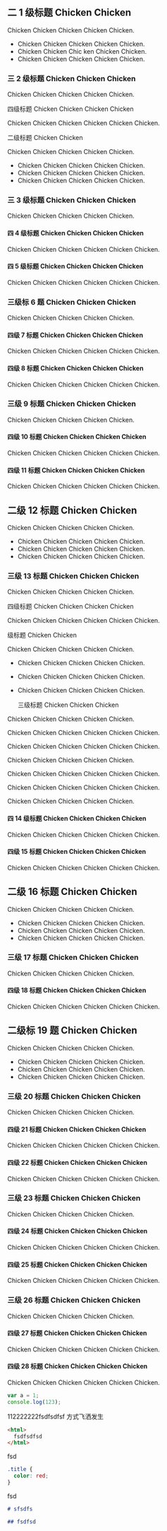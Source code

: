 ## 二 1 级标题 Chicken Chicken

Chicken Chicken Chicken Chicken Chicken.

- Chicken Chicken Chicken Chicken Chicken.
- Chicken Chicken Chic ken Chicken Chicken.
- Chicken Chicken Chicken Chicken Chicken.

### 三 2 级标题 Chicken Chicken Chicken

Chicken Chicken Chicken Chicken Chicken.
  
四级标题 Chicken Chicken Chicken Chicken

Chicken Chicken Chicken Chicken Chicken Chicken.

二级标题 Chicken Chicken

Chicken Chicken Chicken Chicken Chicken.

- Chicken Chicken Chicken Chicken Chicken.
- Chicken Chicken Chicken Chicken Chicken.
- Chicken Chicken Chicken Chicken Chicken.

### 三 3 级标题 Chicken Chicken Chicken

Chicken Chicken Chicken Chicken Chicken.

#### 四 4 级标题 Chicken Chicken Chicken Chicken

Chicken Chicken Chicken Chicken Chicken Chicken.

#### 四 5 级标题 Chicken Chicken Chicken Chicken

Chicken Chicken Chicken Chicken Chicken Chicken.

### 三级标 6 题 Chicken Chicken Chicken

Chicken Chicken Chicken Chicken Chicken.

#### 四级 7 标题 Chicken Chicken Chicken Chicken

Chicken Chicken Chicken Chicken Chicken Chicken.

#### 四级 8 标题 Chicken Chicken Chicken Chicken

Chicken Chicken Chicken Chicken Chicken Chicken.

### 三级 9 标题 Chicken Chicken Chicken

Chicken Chicken Chicken Chicken Chicken.

#### 四级 10 标题 Chicken Chicken Chicken Chicken

Chicken Chicken Chicken Chicken Chicken Chicken.

#### 四级 11 标题 Chicken Chicken Chicken Chicken

Chicken Chicken Chicken Chicken Chicken Chicken.

## 二级 12 标题 Chicken Chicken

Chicken Chicken Chicken Chicken Chicken.

- Chicken Chicken Chicken Chicken Chicken.
- Chicken Chicken Chicken Chicken Chicken.
- Chicken Chicken Chicken Chicken Chicken.

### 三级 13 标题 Chicken Chicken Chicken

Chicken Chicken Chicken Chicken Chicken.

四级标题 Chicken Chicken Chicken Chicken

Chicken Chicken Chicken Chicken Chicken Chicken.

级标题 Chicken Chicken

Chicken Chicken Chicken Chicken Chicken.

- Chicken Chicken Chicken Chicken Chicken.
- Chicken Chicken Chicken Chicken Chicken.
- Chicken Chicken Chicken Chicken Chicken.

  三级标题 Chicken Chicken Chicken

Chicken Chicken Chicken Chicken Chicken.

Chicken Chicken Chicken Chicken Chicken Chicken.

Chicken Chicken Chicken Chicken Chicken Chicken.

Chicken Chicken Chicken Chicken Chicken.

Chicken Chicken Chicken Chicken Chicken Chicken.

Chicken Chicken Chicken Chicken Chicken Chicken.

Chicken Chicken Chicken Chicken Chicken.

#### 四 14 级标题 Chicken Chicken Chicken Chicken

Chicken Chicken Chicken Chicken Chicken Chicken.

#### 四级 15 标题 Chicken Chicken Chicken Chicken

Chicken Chicken Chicken Chicken Chicken Chicken.

## 二级 16 标题 Chicken Chicken

Chicken Chicken Chicken Chicken Chicken.

- Chicken Chicken Chicken Chicken Chicken.
- Chicken Chicken Chicken Chicken Chicken.
- Chicken Chicken Chicken Chicken Chicken.

### 三级 17 标题 Chicken Chicken Chicken

Chicken Chicken Chicken Chicken Chicken.

#### 四级 18 标题 Chicken Chicken Chicken Chicken

Chicken Chicken Chicken Chicken Chicken Chicken.

## 二级标 19 题 Chicken Chicken

Chicken Chicken Chicken Chicken Chicken.

- Chicken Chicken Chicken Chicken Chicken.
- Chicken Chicken Chicken Chicken Chicken.
- Chicken Chicken Chicken Chicken Chicken.

### 三级 20 标题 Chicken Chicken Chicken

Chicken Chicken Chicken Chicken Chicken.

#### 四级 21 标题 Chicken Chicken Chicken Chicken

Chicken Chicken Chicken Chicken Chicken Chicken.

#### 四级 22 标题 Chicken Chicken Chicken Chicken

Chicken Chicken Chicken Chicken Chicken Chicken.

### 三级 23 标题 Chicken Chicken Chicken

Chicken Chicken Chicken Chicken Chicken.

#### 四级 24 标题 Chicken Chicken Chicken Chicken

Chicken Chicken Chicken Chicken Chicken Chicken.

#### 四级 25 标题 Chicken Chicken Chicken Chicken

Chicken Chicken Chicken Chicken Chicken Chicken.

### 三级 26 标题 Chicken Chicken Chicken

Chicken Chicken Chicken Chicken Chicken.

#### 四级 27 标题 Chicken Chicken Chicken Chicken

Chicken Chicken Chicken Chicken Chicken Chicken.

#### 四级 28 标题 Chicken Chicken Chicken Chicken

Chicken Chicken Chicken Chicken Chicken Chicken.

```js
var a = 1;
console.log(123);
```

112222222fsdfsdfsf 方式飞洒发生

```html
<html>
  fsdfsdfsd
</html>
```

fsd

```css
.title {
  color: red;
}
```

fsd

```md
# sfsdfs

## fsdfsd
```
